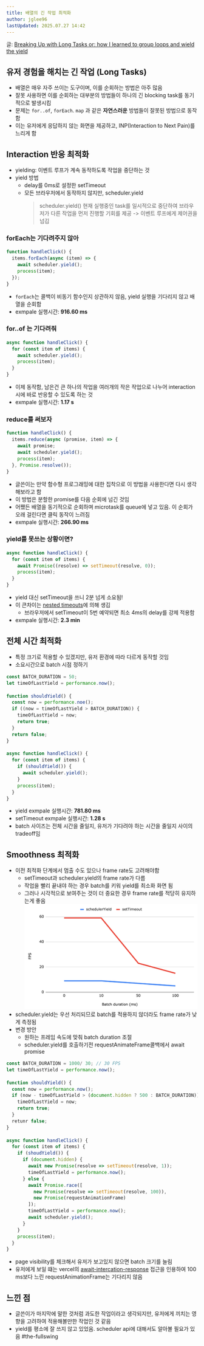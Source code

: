 ```yaml
---
title: 배열의 긴 작업 최적화
author: jglee96
lastUpdated: 2025.07.27 14:42
---
```


<PostHeader 
  :title="$frontmatter.title"
  :author="$frontmatter.author"
  :lastUpdated="$frontmatter.lastUpdated"
/>

글: [Breaking Up with Long Tasks or: how I learned to group loops and wield the yield](https://calendar.perfplanet.com/2024/breaking-up-with-long-tasks-or-how-i-learned-to-group-loops-and-wield-the-yield/)

## 유저 경험을 해치는 긴 작업 (Long Tasks)

- 배열은 매우 자주 쓰이는 도구이며, 이를 순회하는 방법은 아주 많음
- 잘못 사용하면 이를 순회하는 대부분의 방법들이 하나의 긴 blocking task를 동기적으로 발생시킴
- 문제는 `for..of`, `forEach`. `map` 과 같은 **자연스러운** 방법들이 잘못된 방법으로 동작함
- 이는 유저에게 응답하지 않는 화면을 제공하고, INP(Interaction to Next Pain)를 느리게 함

## Interaction 반응 최적화

- yielding: 이벤트 루프가 계속 동작하도록 작업을 중단하는 것
- yield 방법
  - delay를 0ms로 설정한 setTimeout
  - 모든 브라우저에서 동작하지 않지만, scheduler.yield
    > scheduler.yield()
    > 현재 실행중인 task를 일시적으로 중단하여 브라우저가 다른 작업을 먼저 진행할 기회를 제공
    > -> 이벤트 루프에게 제어권을 넘김

### forEach는 기다려주지 않아

```js
function handleClick() {
  items.forEach(async (item) => {
    await scheduler.yield();
    process(item);
  });
}
```

- `forEach`는 콜백이 비동기 함수인지 상관하지 않음, yield 실행을 기다리지 않고 배열을 순회함
- exmpale 실행시간: **916.60 ms**

### for..of 는 기다려줘

```js
async function handleClick() {
  for (const item of items) {
    await scheduler.yield();
    process(item);
  }
}
```

- 이제 동작함, 남은건 큰 하나의 작업을 여러개의 작은 작업으로 나누어 interaction시에 바로 반응할 수 있도록 하는 것
- exmpale 실행시간: **1.17 s**

### reduce를 써보자

```js
function handleClick() {
  items.reduce(async (promise, item) => {
    await promise;
    await scheduler.yield();
    process(item);
  }, Promise.resolve());
}
```

- 글쓴이는 만약 함수형 프로그래밍에 대한 집착으로 이 방법을 사용한다면 다시 생각해보라고 함
- 이 방법은 분할한 promise를 다음 순회에 넘긴 것임
- 어쨌든 배열을 동기적으로 순회하며 microtask를 queue에 넣고 있음. 이 순회가 오래 걸린다면 클릭 동작이 느려짐
- exmpale 실행시간: **266.90 ms**

### yield를 못쓰는 상황이면?

```js
async function handleClick() {
  for (const item of items) {
    await Promise((resolve) => setTimeout(resolve, 0));
    process(item);
  }
}
```

- yield 대신 setTimeout을 쓰니 2분 넘게 소요됨!
- 이 큰차이는 [nested timeouts](https://developer.mozilla.org/en-US/docs/Web/API/Window/setTimeout#reasons_for_delays_longer_than_specified)에 의해 생김
  - 브라우저에서 setTimeout이 5번 예약되면 최소 4ms의 delay를 강제 적용함
- exmpale 실행시간: **2.3 min**

## 전체 시간 최적화

- 특정 크기로 적용할 수 있겠지만, 유저 환경에 따라 다르게 동작할 것임
- 소요시간으로 batch 시점 정하기

```js
const BATCH_DURATION = 50;
let timeOfLastYield = performance.now();

function shouldYield() {
  const now = performance.noe();
  if ((now = timeOfLastYield > BATCH_DURATION)) {
    timeOfLastYield = now;
    return true;
  }
  return false;
}

async function handleClick() {
  for (const item of items) {
    if (shouldYield()) {
      await scheduler.yield();
    }
    process(item);
  }
}
```

- yield exmpale 실행시간: **781.80 ms**
- setTimeout exmpale 실행시간: **1.28 s**
- batch 사이즈는 전체 시간을 줄일지, 유저가 기다려야 하는 시간을 줄일지 사이의 tradeoff임

## Smoothness 최적화

- 이전 최적화 단계에서 멈출 수도 있으나 frame rate도 고려해야함
  - setTimeout과 scheduler.yield의 frame rate가 다름
  - 작업을 빨리 끝내야 하는 경우 batch를 키워 yield를 최소화 화면 됨
  - 그러나 시각적으로 보여주는 것이 더 중요한 경우 frame rate를 적당히 유지하는게 좋음
    ![image](./0727-jglee96-1.png)
- scheduler.yield는 우선 처리되므로 batch를 적용하지 않더라도 frame rate가 낮게 측정됨
- 변경 방안
  - 원하는 프레임 속도에 맞춰 batch duration 조절
  - scheduler.yield를 호출하기전 requestAnimateFrame콜백에서 await promise

```js
const BATCH_DURATION = 1000/ 30; // 30 FPS
let timeOfLastYield = performance.now();

function shouldYield() {
  const now = performance.now();
  if (now - timeOfLastYield > (document.hidden ? 500 : BATCH_DURATION)) {
    timeOfLastYield = now;
    return true;
  }
  retunr false;
}

async function handleClick() {
  for (const item of items) {
    if (shoudYield()) {
      if (document.hidden) {
        await new Promise(resolve => setTimeout(resolve, 1));
        timeOfLastYield = performance.now();
      } else {
        await Promise.race([
          new Promise(resolve => setTimeout(resolve, 100)),
          new Promise(requestAnimationFrame)
        ]);
        timeOfLastYield = performance.now();
        await scheduler.yield();
      }
    }
    process(item);
  }
}
```

- page visibility를 체크해서 유저가 보고있지 않으면 batch 크기를 늘림
- 유저에게 보일 떄는 vercel의 [await-intercation-response](https://vercel.com/blog/demystifying-inp-new-tools-and-actionable-insights#the-implementation) 접근을 인용하여 100 ms보다 느린 requestAnimationFrame는 기다리지 않음

## 느낀 점

- 글쓴이가 마지막에 말한 것처럼 과도한 작업이라고 생각되지만, 유저에게 끼치는 영향을 고려하여 적용해볼만한 작업인 것 같음
- yield를 평소에 잘 쓰지 않고 있었음. scheduler api에 대해서도 알아볼 필요가 있음
  #the-fullswing
